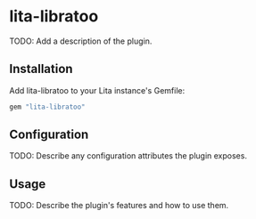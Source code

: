 # lita-libratoo

TODO: Add a description of the plugin.

## Installation

Add lita-libratoo to your Lita instance's Gemfile:

``` ruby
gem "lita-libratoo"
```

## Configuration

TODO: Describe any configuration attributes the plugin exposes.

## Usage

TODO: Describe the plugin's features and how to use them.
